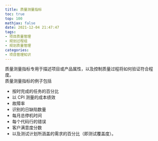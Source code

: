 ```yaml
---
title: 质量测量指标
toc: true
top: 100
mathjax: false
date: 2021-12-04 21:47:47
tags:
- 项目质量管理
- 规划过程组
- 规划质量管理
categories:
- 项目管理知识
---
```

质量测量指标专用于描述项目或产品属性，以及控制质量过程将如何验证符合程度。  
质量测量指标的例子包括
- 按时完成的任务的百分比
- 以 CPI 测量的成本绩效
- 故障率
- 识别的日缺陷数量
- 每月总停机时间
- 每个代码行的错误
- 客户满意度分数
- 以及测试计划所涵盖的需求的百分比（即测试覆盖度）。
